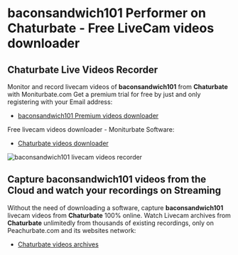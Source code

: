 # baconsandwich101 Performer on Chaturbate - Free LiveCam videos downloader

## Chaturbate Live Videos Recorder

Monitor and record livecam videos of **baconsandwich101** from **Chaturbate** with Moniturbate.com
Get a premium trial for free by just and only registering with your Email address:
* [baconsandwich101 Premium videos downloader](https://moniturbate.com/request-demo-licence-key.html)

Free livecam videos downloader - Moniturbate Software:
* [Chaturbate videos downloader](https://moniturbate.com/moniturbate-download-software.html)

![baconsandwich101 livecam videos recorder](https://peachurnet.com/templates/moniturbate-software.png)


## Capture baconsandwich101 videos from the Cloud and watch your recordings on Streaming

Without the need of downloading a software, capture **baconsandwich101** livecam videos from **Chaturbate** 100% online.
Watch Livecam archives from **Chaturbate** unlimitedly from thousands of existing recordings, only on Peachurbate.com and its websites network:
* [Chaturbate videos archives](https://peachurnet.com/)